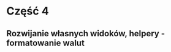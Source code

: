<!SLIDE title-slide transition=fade>

# Część 4 #

<!SLIDE transition=fade>

## Rozwijanie własnych widoków, helpery - formatowanie walut ##
